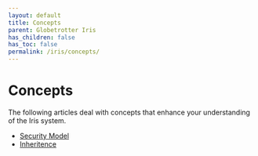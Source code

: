 ```yaml
---
layout: default
title: Concepts
parent: Globetrotter Iris
has_children: false
has_toc: false
permalink: /iris/concepts/
---
```


# Concepts

The following articles deal with concepts that enhance your understanding of the Iris system.

* [Security Model](/iris/concepts/security-model/)
* [Inheritence](/iris/concepts/inheritence/) 